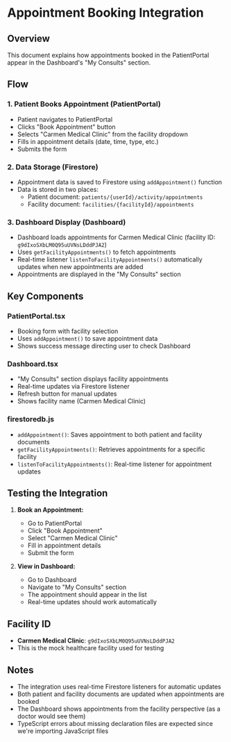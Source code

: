 # Appointment Booking Integration

## Overview
This document explains how appointments booked in the PatientPortal appear in the Dashboard's "My Consults" section.

## Flow

### 1. Patient Books Appointment (PatientPortal)
- Patient navigates to PatientPortal
- Clicks "Book Appointment" button
- Selects "Carmen Medical Clinic" from the facility dropdown
- Fills in appointment details (date, time, type, etc.)
- Submits the form

### 2. Data Storage (Firestore)
- Appointment data is saved to Firestore using `addAppointment()` function
- Data is stored in two places:
  - Patient document: `patients/{userId}/activity/appointments`
  - Facility document: `facilities/{facilityId}/appointments`

### 3. Dashboard Display (Dashboard)
- Dashboard loads appointments for Carmen Medical Clinic (facility ID: `g9dIxoSXbLM0Q95uUVNsLDddPJA2`)
- Uses `getFacilityAppointments()` to fetch appointments
- Real-time listener `listenToFacilityAppointments()` automatically updates when new appointments are added
- Appointments are displayed in the "My Consults" section

## Key Components

### PatientPortal.tsx
- Booking form with facility selection
- Uses `addAppointment()` to save appointment data
- Shows success message directing user to check Dashboard

### Dashboard.tsx
- "My Consults" section displays facility appointments
- Real-time updates via Firestore listener
- Refresh button for manual updates
- Shows facility name (Carmen Medical Clinic)

### firestoredb.js
- `addAppointment()`: Saves appointment to both patient and facility documents
- `getFacilityAppointments()`: Retrieves appointments for a specific facility
- `listenToFacilityAppointments()`: Real-time listener for appointment updates

## Testing the Integration

1. **Book an Appointment:**
   - Go to PatientPortal
   - Click "Book Appointment"
   - Select "Carmen Medical Clinic"
   - Fill in appointment details
   - Submit the form

2. **View in Dashboard:**
   - Go to Dashboard
   - Navigate to "My Consults" section
   - The appointment should appear in the list
   - Real-time updates should work automatically

## Facility ID
- **Carmen Medical Clinic**: `g9dIxoSXbLM0Q95uUVNsLDddPJA2`
- This is the mock healthcare facility used for testing

## Notes
- The integration uses real-time Firestore listeners for automatic updates
- Both patient and facility documents are updated when appointments are booked
- The Dashboard shows appointments from the facility perspective (as a doctor would see them)
- TypeScript errors about missing declaration files are expected since we're importing JavaScript files 